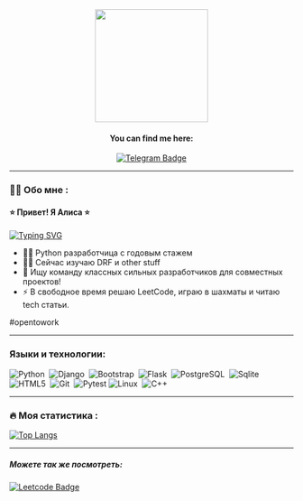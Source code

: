 
<div id="header" align="center">
  <img src="https://flomaster.club/uploads/posts/2023-01/1673573518_flomaster-club-p-kot-za-kompyuterom-risunok-oboi-10.jpg" width=200>
</div>

<div id="header" align="center">
  <h4> You can find me here: </h4>
    <a href="https://t.me/gold_1618">
        <img src="https://img.shields.io/badge/Telegram-0088cc?style=flat&logo=telegram&logoColor=white"
        alt="Telegram Badge"/>
    </a>
</div>

---

### :woman_technologist: Обо мне :
#### ⭐ Привет! Я Алиса ⭐
[![Typing SVG](https://readme-typing-svg.herokuapp.com?color=%2336BCF7&lines=Computer+science+student)](https://git.io/typing-svg)

- 👩‍💻 Python разработчица с годовым стажем
- ✍🏻 Сейчас изучаю DRF и other stuff
- 👯 Ищу команду классных сильных разработчиков для совместных проектов!
- :zap: В свободное время решаю LeetCode, играю в шахматы и читаю tech статьи.
  
 #opentowork

---

### Языки и технологии:
<div>
    <img src="https://img.shields.io/badge/python-3670A0?style=flat&logo=python&logoColor=ffdd54" title="Python" alt="Python"/>&nbsp;
    <img src="https://img.shields.io/badge/django-%23092E20.svg?style=flat&logo=django&logoColor=white" title="Django" alt="Django"/>&nbsp; 
    <img src="https://img.shields.io/badge/Bootstrap-%23563D7C.svg?style=flat&logo=bootstrap&logoColor=white" title="Bootstrap" alt="Bootstrap"/>&nbsp;
    <img src="https://img.shields.io/badge/Flask-%23000.svg?style=flat&logo=flask&logoColor=white" title="Flask" alt="Flask"/>&nbsp;
    <img src="https://img.shields.io/badge/PostgreSQL-%23316192.svg?style=flat&logo=postgresql&logoColor=white" title="PostgreSQL" alt="PostgreSQL"/>&nbsp;
    <img src= "https://img.shields.io/badge/sqlite-%2307405e.svg?style=flat&logo=sqlite&logoColor=white" title="Sqlite3" alt="Sqlite"/>&nbsp;
    <img src="https://img.shields.io/badge/HTML5-%23E34F26.svg?style=flat&logo=html5&logoColor=white" title="HTML5" alt="HTML5"/>&nbsp;
    <img src="https://img.shields.io/badge/git-%23F05033.svg?style=flat&logo=git&logoColor=white" title="Git" alt="Git"/>&nbsp;
    <img src="https://img.shields.io/badge/-Pytest-0A9EDC?logo=pytest&logoColor=white" title="Pytest">
    <img src="https://img.shields.io/badge/Linux-FCC624?style=flat&logo=linux&logoColor=black" title="Linux" alt="Linux"/>&nbsp;
    <img src="https://img.shields.io/badge/c++-%2300599C.svg?style=flat&logo=c%2B%2B&logoColor=white" title="C++" alt="C++"/>&nbsp;
</div>

---

### :fire: Моя статистика :

[![Top Langs](https://github-readme-stats.vercel.app/api/top-langs/?username=toth3m00n&layout=compact&theme=vision-friendly-transparent)](https://github.com/anuraghazra/github-readme-stats)

---

##### Можете так же посмотреть: 
<div>
    <a href="https://leetcode.com/Yellow-2/">
        <img src="https://img.shields.io/badge/LeetCode-000000?style=flat&logo=LeetCode&logoColor=#d16c06"
        alt="Leetcode Badge"/>
    </a>
</div>

<!--
**toth3m00n/toth3m00n** is a ✨ _special_ ✨ repository because its `README.md` (this file) appears on your GitHub profile.

Here are some ideas to get you started:

- 🔭 I’m currently working on ...
- 🌱 I’m currently learning ...
- 👯 I’m looking to collaborate on ...
- 🤔 I’m looking for help with ...
- 💬 Ask me about ...
- 📫 How to reach me: ...
- 😄 Pronouns: ...
- ⚡ Fun fact: ...
-->
